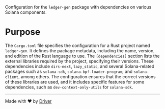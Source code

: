 <!--------------------------------------------------------------------------------->
<!-- IMPORTANT: This file is auto-generated by Driver (https://driver.ai). -------->
<!-- Manual edits may be overwritten on future commits. --------------------------->
<!--------------------------------------------------------------------------------->

Configuration for the `ledger-gen` package with dependencies on various Solana components.

# Purpose
The `Cargo.toml` file specifies the configuration for a Rust project named `ledger-gen`. It defines the package metadata, including the name, version, and edition of the Rust language to use. The `[dependencies]` section lists the external libraries required by the project, specifying their versions. These dependencies include `dirs-next`, `lazy_static`, and several Solana-related packages such as `solana-sdk`, `solana-bpf-loader-program`, and `solana-client`, among others. The configuration ensures that the correct versions of these libraries are used, and it includes specific features for some dependencies, such as `dev-context-only-utils` for `solana-sdk`.

---
Made with ❤️ by [Driver](https://www.driver.ai/)